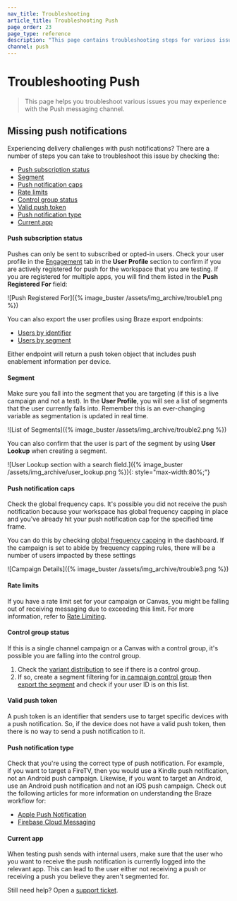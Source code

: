 ```yaml
---
nav_title: Troubleshooting
article_title: Troubleshooting Push
page_order: 23
page_type: reference
description: "This page contains troubleshooting steps for various issues relating to the Push messaging channel."
channel: push
---
```


# Troubleshooting Push

> This page helps you troubleshoot various issues you may experience with the Push messaging channel.

## Missing push notifications

Experiencing delivery challenges with push notifications? There are a number of steps you can take to troubleshoot this issue by checking the:

- [Push subscription status](#push-subscription-status)
- [Segment](#segment)
- [Push notification caps](#push-notification-caps)
- [Rate limits](#rate-limits)
- [Control group status](#control-group-status)
- [Valid push token](#valid-push-token)
- [Push notification type](#push-notification-type)
- [Current app](#current-app)

#### Push subscription status

Pushes can only be sent to subscribed or opted-in users. Check your user profile in the [Engagement]({{site.baseurl}}/user_guide/engagement_tools/segments/using_user_search/#engagement-tab) tab in the **User Profile** section to confirm if you are actively registered for push for the workspace that you are testing. If you are registered for multiple apps, you will find them listed in the **Push Registered For** field:

![Push Registered For]({% image_buster /assets/img_archive/trouble1.png %})

You can also export the user profiles using Braze export endpoints:
- [Users by identifier]({{site.baseurl}}/api/endpoints/export/user_data/post_users_identifier)
- [Users by segment]({{site.baseurl}}/api/endpoints/export/user_data/post_users_segment)

Either endpoint will return a push token object that includes push enablement information per device.

#### Segment

Make sure you fall into the segment that you are targeting (if this is a live campaign and not a test). In the **User Profile**, you will see a list of segments that the user currently falls into. Remember this is an ever-changing variable as segmentation is updated in real time.

![List of Segments]({% image_buster /assets/img_archive/trouble2.png %})

You can also confirm that the user is part of the segment by using **User Lookup** when creating a segment.

![User Lookup section with a search field.]({% image_buster /assets/img_archive/user_lookup.png %}){: style="max-width:80%;"}

#### Push notification caps

Check the global frequency caps. It's possible you did not receive the push notification because your workspace has global frequency capping in place and you've already hit your push notification cap for the specified time frame.

You can do this by checking [global frequency capping]({{site.baseurl}}/user_guide/engagement_tools/campaigns/testing_and_more/rate-limiting/#freq-cap-feat-over) in the dashboard. If the campaign is set to abide by frequency capping rules, there will be a number of users impacted by these settings

![Campaign Details]({% image_buster /assets/img_archive/trouble3.png %})

#### Rate limits

If you have a rate limit set for your campaign or Canvas, you might be falling out of receiving messaging due to exceeding this limit. For more information, refer to [Rate Limiting]({{site.baseurl}}/user_guide/engagement_tools/campaigns/testing_and_more/rate-limiting/#rate-limiting).

#### Control group status

If this is a single channel campaign or a Canvas with a control group, it's possible you are falling into the control group.

  1. Check the [variant distribution]({{site.baseurl}}/user_guide/engagement_tools/campaigns/testing_and_more/multivariate_testing/#step-5-distribute-users-among-your-variants) to see if there is a control group.
  2. If so, create a segment filtering for [in campaign control group]({{site.baseurl}}/user_guide/engagement_tools/campaigns/ideas_and_strategies/retargeting_campaigns/#in-campaign-control-group-filter) then [export the segment]({{site.baseurl}}/user_guide/data_and_analytics/export_braze_data/segment_data_to_csv/#exporting-to-csv) and check if your user ID is on this list.

#### Valid push token
A push token is an identifier that senders use to target specific devices with a push notification. So, if the device does not have a valid push token, then there is no way to send a push notification to it. 

#### Push notification type

Check that you're using the correct type of push notification. For example, if you want to target a FireTV, then you would use a Kindle push notification, not an Android push campaign. Likewise, if you want to target an Android, use an Android push notification and not an iOS push campaign. Check out the following articles for more information on understanding the Braze workflow for:
- [Apple Push Notification]({{site.baseurl}}/developer_guide/push_notifications/troubleshooting/?sdktab=swift)
- [Firebase Cloud Messaging]({{site.baseurl}}/developer_guide/push_notifications/troubleshooting/?sdktab=android)

#### Current app

When testing push sends with internal users, make sure that the user who you want to receive the push notification is currently logged into the relevant app. This can lead to the user either not receiving a push or receiving a push you believe they aren't segmented for.

Still need help? Open a [support ticket]({{site.baseurl}}/braze_support/).

